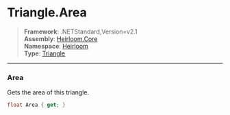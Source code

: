 # Triangle.Area

> **Framework**: .NETStandard,Version=v2.1  
> **Assembly**: [Heirloom.Core][0]  
> **Namespace**: [Heirloom][0]  
> **Type**: [Triangle][1]  

--------------------------------------------------------------------------------

### Area

Gets the area of this triangle.

```cs
float Area { get; }
```

[0]: ..\Heirloom.Core.md
[1]: Heirloom.Triangle.md

